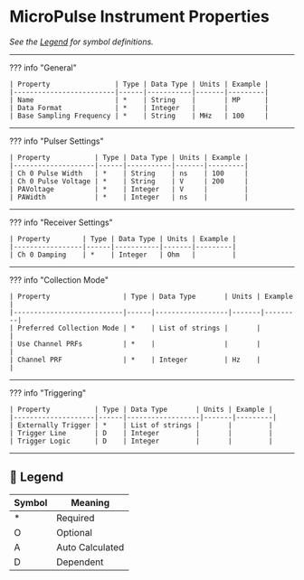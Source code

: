 # MicroPulse Instrument Properties

_See the [Legend](#legend) for symbol definitions._

---

??? info "General"

    | Property                | Type | Data Type | Units | Example |
    |-------------------------|------|-----------|-------|---------|
    | Name                    | *    | String    |       | MP      |
    | Data Format             | *    | Integer   |       |         |
    | Base Sampling Frequency | *    | String    | MHz   | 100     |

---

??? info "Pulser Settings"

    | Property           | Type | Data Type | Units | Example |
    |--------------------|------|-----------|-------|---------|
    | Ch 0 Pulse Width   | *    | String    | ns    | 100     |
    | Ch 0 Pulse Voltage | *    | String    | V     | 200     |
    | PAVoltage          | *    | Integer   | V     |         |
    | PAWidth            | *    | Integer   | ns    |         |

---

??? info "Receiver Settings"

    | Property        | Type | Data Type | Units | Example |
    |-----------------|------|-----------|-------|---------|
    | Ch 0 Damping    | *    | Integer   | Ohm   |         |

---

??? info "Collection Mode"

    | Property                  | Type | Data Type       | Units | Example |
    |---------------------------|------|------------------|-------|---------|
    | Preferred Collection Mode | *    | List of strings |       |         |
    | Use Channel PRFs          | *    |                 |       |         |
    | Channel PRF               | *    | Integer         | Hz    |         |

---

??? info "Triggering"

    | Property           | Type | Data Type       | Units | Example | 
    |--------------------|------|------------------|-------|---------|
    | Externally Trigger | *    | List of strings |       |         |
    | Trigger Line       | D    | Integer         |       |         |
    | Trigger Logic      | D    | Integer         |       |         |

---

## 🧭 Legend

| Symbol | Meaning         |
|--------|------------------|
| *      | Required         |
| O      | Optional         |
| A      | Auto Calculated  |
| D      | Dependent        |
